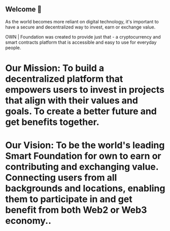 ## Welcome 👋
 
As the world becomes more reliant on digital technology, it's important to have a secure and decentralized way to invest, earn or exchange value.   

OWN | Foundation was created to provide just that - a cryptocurrency and smart contracts platform that is accessible and easy to use for everyday people.

# Our Mission: To build a decentralized platform that empowers users to invest in projects that align with their values and goals. To create a better future and get benefits together.

# Our Vision: To be the world's leading Smart Foundation for own to earn or contributing and exchanging value.  Connecting users from all backgrounds and locations, enabling them to participate in and get benefit from both Web2 or Web3 economy..
<!--

**Here are some ideas to get you started:**

🙋‍♀️ A short introduction - what is your organization all about?
🌈 Contribution guidelines - how can the community get involved?
👩‍💻 Useful resources - where can the community find your docs? Is there anything else the community should know?
🍿 Fun facts - what does your team eat for breakfast?
🧙 Remember, you can do mighty things with the power of [Markdown](https://docs.github.com/github/writing-on-github/getting-started-with-writing-and-formatting-on-github/basic-writing-and-formatting-syntax)
-->
